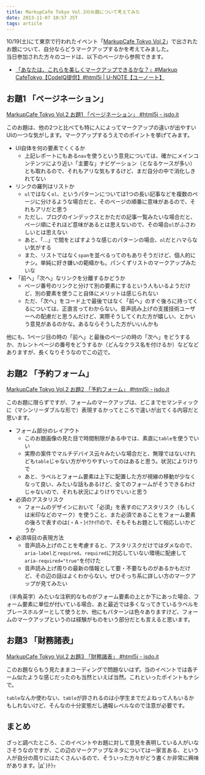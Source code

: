 ```yaml
---
title: MarkupCafe Tokyo Vol.2のお題について考えてみた
date: 2013-11-07 10:57 JST
tags: article
---
```


10/19(土)にて東京で行われたイベント「[MarkupCafe Tokyo Vol.2](http://atnd.org/events/43774)」で出されたお題について、自分ならどうマークアップするかを考えてみました。<br>
当日参加された方々のコードは、以下のページから参照できます。

* [「あなたは、これらを美しくマークアップできるかな？」#Markup CafeTokyo【CodeIQ提供】#html5j | U-NOTE【ユーノート】](http://u-note.me/note/47486651)

## お題1 「ページネーション」

<script src="http://jsdo.it/blogparts/3Kun/js"></script>
[MarkupCafe Tokyo Vol.2 お題1 「ページネーション」 #html5j - jsdo.it](http://jsdo.it/_konitter/3Kun)

このお題は、他の2つと比べても特に人によってマークアップの違いが出やすいUIの一つな気がします。マークアップするうえでのポイントを挙げてみます。

* UI自体を何の要素でくくるか
	* 上記レポートにもある`nav`を使うという意見については、確かにメインコンテンツにより近い「主要な」ナビゲーション（となるケースが多い）とも取れるので、それもアリな気もするけど、まだ自分の中で消化しきれてない
* リンクの羅列はリストか
	* `ul`ではなく`ol`、というパターンについては1つの長い記事などを複数のページに分けるような場合だと、そのページの順番に意味があるので、それもアリだと思う
	* ただし、ブログのインデックスとかただの記事一覧みたいな場合だと、ページ順にそれほど意味があるとは思えないので、その場合`ol`がふさわしいとは思えない
	* あと、「...」で間をとばすような感じのパターンの場合、`ol`だとハマらない気がする
	* また、リストではなく`span`を並べるってのもありそうだけど、個人的にナシ。単純に好き嫌いの範疇かも。パンくずリストのマークアップみたいな
* 「前へ」「次へ」なリンクを分離するかどうか
	* ページ番号のリンクと分けて別の要素にするという人もいるようだけど、別の要素を使うこと自体にメリットは感じられない
	* ただ、「次へ」をコード上で最後ではなく「前へ」のすぐ後ろに持ってくるについては、正直言ってわからない。音声読み上げの支援技術ユーザーへの配慮だと思うんだけど、実際そうしてくれた方が嬉しい、とかいう意見があるのかな。あるならそうした方がいいんかも

他にも、1ページ目の時の「前へ」と最後のページの時の「次へ」をどうするか、カレントページの番号をどうするか（どんなクラス名を付けるか）などなどありますが、長くなりそうなのでこの辺で。

## お題2 「予約フォーム」

<script src="http://jsdo.it/blogparts/mjYQ/js"></script>
[MarkupCafe Tokyo Vol.2 お題2 「予約フォーム」 #html5j - jsdo.it](http://jsdo.it/_konitter/mjYQ)

このお題に限らずですが、フォームのマークアップは、どこまでセマンティックに（マシンリーダブルな形で）表現するかってところで違いが出てくる内容だと思います。

* フォーム部分のレイアウト
	* このお題画像の見た目で時間制限がある中では、素直に`table`を使うでいい
	* 実際の案件でマルチデバイス云々みたいな場合だと、無理ではないけれども`table`じゃない方がやりやすいってのはあると思う。状況によりけりで
	* あと、ラベルとフォーム要素は上下に配置した方が視線の移動が少なくなって良い、みたいな話もあるけど、全てのフォームがそうできるわけじゃないので、それも状況によりけりでいいと思う
* 必須のアスタリスク
	* フォームのデザインにおいて「必須」を表すのにアスタリスク（もしくは米印などのマーク）を使うこと、また必須であることをフォーム要素の後ろで表すのは(・A・)ｲｸﾅｲ!!ので、そもそもお題として相応しいかどうか
* 必須項目の表現方法
	* 音声読み上げのことを考慮すると、アスタリスクだけではダメなので、`aria-label`と`required`、`required`に対応していない環境に配慮して`aria-required="true"`を付けた
	* 音声読み上げ周りの最新の情報として要・不要なものがあるかもだけど、その辺の話はよくわからない。ぜひそっち系に詳しい方のマークアップが見てみたい

（半角英字）みたいな注釈的なものがフォーム要素の上とか下にあった場合、フォーム要素に単位が付いている場合、あと最近では多くなってきているラベルをプレースホルダーとして使うとか、他にもパターンは色々ありますけど、フォームのマークアップというのは経験がものをいう部分だとも言えると思います。

## お題3 「財務諸表」

<script src="http://jsdo.it/blogparts/8WT9/js"></script>
[MarkupCafe Tokyo Vol.2 お題3 「財務諸表」 #html5j - jsdo.it](http://jsdo.it/_konitter/8WT9)

このお題ならもう見たままコーディングで問題ないはず。当のイベントでは各チーム似たような感じだったのも当然といえば当然。これといったポイントもナシで。

`table`なんか使わない、`table`が許されるのは小学生までだよねって人もいるかもしれないけど、そんなの十分変態だし通報レベルなので注意が必要です。

## まとめ

ざっと調べたところ、このイベントやお題に対して意見を表明している人がいなさそうなのですが、この辺のマークアップなネタについては一家言ある、という人が自分の周りにはたくさんいるので、そういった方々がどう書くか非常に興味があります。|дﾟ)ﾁﾗｯ

